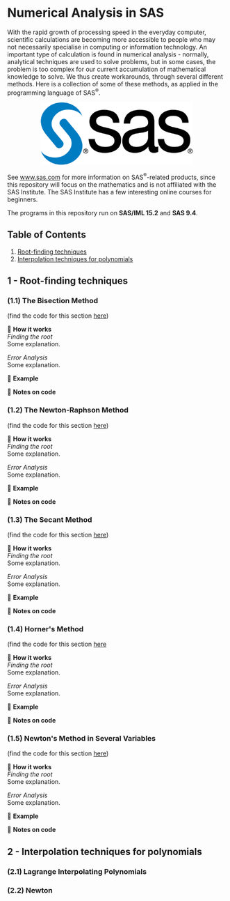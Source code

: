 # Numerical Analysis in SAS

With the rapid growth of processing speed in the everyday computer, scientific calculations are becoming more accessible to people who may not necessarily specialise in computing or information technology. An important type of calculation is found in numerical analysis - normally, analytical techniques are used to solve problems, but in some cases, the problem is too complex for our current accumulation of mathematical knowledge to solve. We thus create workarounds, through several different methods. Here is a collection of some of these methods, as applied in the programming language of SAS<sup>®</sup>.

<p align="center">
  <img width="350p" src="https://github.com/nuclearcheesecake/numerical-analysis-in-sas/blob/master/Misc/SAS.png">
</p>

See www.sas.com for more information on SAS<sup>®</sup>-related products, since this repository will focus on the mathematics and is not affiliated with the SAS Institute. The SAS Institute has a few interesting online courses for beginners.

The programs in this repository run on **SAS/IML 15.2** and **SAS 9.4**.

## Table of Contents

1. [Root-finding techniques](#roots)
2. [Interpolation techniques for polynomials](#inter)

<a name="roots"></a>
## 1 - Root-finding techniques

### (1.1) The Bisection Method

(find the code for this section [here](https://github.com/nuclearcheesecake/numerical-analysis-in-sas/blob/master/1%20-%20Root-finding%20techniques/BisectionMethod.sas))

🔧 **How it works** <br/>
_Finding the root_<br/>
Some explanation. <br/>

_Error Analysis_<br/>
Some explanation. <br/>

📖 **Example**

💾 **Notes on code**

### (1.2) The Newton-Raphson Method

(find the code for this section [here](https://github.com/nuclearcheesecake/numerical-analysis-in-sas/blob/master/1%20-%20Root-finding%20techniques/NewtonRaphson.sas))

🔧 **How it works** <br/>
_Finding the root_<br/>
Some explanation. <br/>

_Error Analysis_<br/>
Some explanation. <br/>

📖 **Example**

💾 **Notes on code**

### (1.3) The Secant Method

(find the code for this section [here](https://github.com/nuclearcheesecake/numerical-analysis-in-sas/blob/master/1%20-%20Root-finding%20techniques/SecantMethod.sas))

🔧 **How it works** <br/>
_Finding the root_<br/>
Some explanation. <br/>

_Error Analysis_<br/>
Some explanation. <br/>

📖 **Example**

💾 **Notes on code**

### (1.4) Horner's Method

(find the code for this section [here]()

🔧 **How it works** <br/>
_Finding the root_<br/>
Some explanation. <br/>

_Error Analysis_<br/>
Some explanation. <br/>

📖 **Example**

💾 **Notes on code**

### (1.5) Newton's Method in Several Variables

(find the code for this section [here](https://github.com/nuclearcheesecake/numerical-analysis-in-sas/blob/master/1%20-%20Root-finding%20techniques/NewtonSystemOfNonlinearEquations.sas))

🔧 **How it works** <br/>
_Finding the root_<br/>
Some explanation. <br/>

_Error Analysis_<br/>
Some explanation. <br/>

📖 **Example**

💾 **Notes on code**


<a name="inter"></a>
## 2 - Interpolation techniques for polynomials

### (2.1) Lagrange Interpolating Polynomials

### (2.2) Newton
